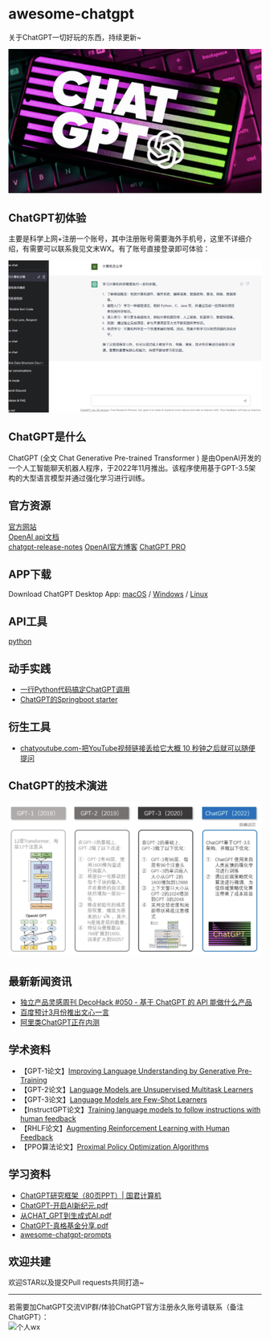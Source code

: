 # awesome-chatgpt
关于ChatGPT一切好玩的东西，持续更新~

![ChatGPT](https://github.com/summerjava/awesome-chatgpt/blob/main/chatgpt.png)

## ChatGPT初体验
主要是科学上网+注册一个账号，其中注册账号需要海外手机号，这里不详细介绍，有需要可以联系我见文末WX。有了账号直接登录即可体验：

![ChatGPT初体验](https://github.com/summerjava/awesome-chatgpt/blob/main/ChatGPT%E5%88%9D%E4%BD%93%E9%AA%8C.png)

## ChatGPT是什么  
ChatGPT (全文 Chat Generative Pre-trained Transformer ) 是由OpenAI开发的一个人工智能聊天机器人程序，于2022年11月推出。该程序使用基于GPT-3.5架构的大型语言模型并通过强化学习进行训练。

## 官方资源

[官方网站](https://chat.openai.com/chat)  
[OpenAI api文档](https://platform.openai.com/docs/introduction)  
[chatgpt-release-notes](https://help.openai.com/en/articles/6825453-chatgpt-release-notes)
[OpenAI官方博客](https://openai.com/blog/chatgpt/)
[ChatGPT PRO](https://chatgpt.pro/)


## APP下载
Download ChatGPT Desktop App: [macOS](https://github.com/lencx/ChatGPT/releases/download/v0.10.1/ChatGPT_0.10.1_x64.dmg) / [Windows](https://github.com/lencx/ChatGPT/releases/download/v0.10.1/ChatGPT_0.10.1_x64_en-US.msi) / [Linux](https://github.com/lencx/ChatGPT/releases/download/v0.10.1/chat-gpt_0.10.1_amd64.deb)

## API工具  
[python](https://github.com/acheong08/ChatGPT)  

## 动手实践
- [一行Python代码搞定ChatGPT调用](https://github.com/summerjava/awesome-chatgpt/blob/main/%E5%8A%A8%E6%89%8B%E5%AE%9E%E8%B7%B5/%E4%B8%80%E8%A1%8C%E4%BB%A3%E7%A0%81%E6%90%9E%E5%AE%9APython%E8%B0%83%E7%94%A8ChatGPT.md)
- [ChatGPT的Springboot starter](https://github.com/flashvayne/chatgpt-spring-boot-starter)

## 衍生工具
- [chatyoutube.com-把YouTube视频链接丢给它大概 10 秒钟之后就可以随便提问](https://chatyoutube.com/)

## ChatGPT的技术演进
![ChatGPT的技术演进](https://github.com/summerjava/awesome-chatgpt/blob/main/GPT%E5%AE%B6%E6%97%8F%E7%9A%84%E6%BC%94%E5%8C%96.png)

## 最新新闻资讯
- [独立产品灵感周刊 DecoHack #050 - 基于 ChatGPT 的 API 能做什么产品](https://decohack.zhubai.love/posts/2244447748458225664)
- [百度预计3月份推出文心一言](https://www.geekpark.net/news/314648)
- [阿里类ChatGPT正在内测](https://www.zaobao.com.sg/realtime/china/story20230209-1361268)

## 学术资料
- 【GPT-1论文】[Improving Language Understanding by Generative Pre-Training](https://cdn.openai.com/research-covers/language-unsupervised/language_understanding_paper.pdf)
- 【GPT-2论文】[Language Models are Unsupervised Multitask Learners](https://cdn.openai.com/better-language-models/language_models_are_unsupervised_multitask_learners.pdf)
- 【GPT-3论文】[Language Models are Few-Shot Learners](https://arxiv.org/abs/2005.14165)
- 【InstructGPT论文】[Training language models to follow instructions with human feedback](https://arxiv.org/pdf/2203.02155.pdf)
- 【RHLF论文】[Augmenting Reinforcement Learning with Human Feedback](https://www.cs.utexas.edu/~ai-lab/pubs/ICML_IL11-knox.pdf)
- 【PPO算法论文】[Proximal Policy Optimization Algorithms](https://arxiv.org/abs/1707.06347)

## 学习资料
- [ChatGPT研究框架（80页PPT）| 国君计算机](https://mp.weixin.qq.com/s/YtJn2pfdS_on1nSATOylYw)
- [ChatGPT-开启AI新纪元.pdf](https://github.com/summerjava/awesome-chatgpt/blob/main/%E5%AD%A6%E4%B9%A0%E8%B5%84%E6%96%99/ChatGPT-%E5%BC%80%E5%90%AFAI%E6%96%B0%E7%BA%AA%E5%85%83.pdf)
- [从CHAT_GPT到生成式AI.pdf](https://github.com/summerjava/awesome-chatgpt/blob/main/%E5%AD%A6%E4%B9%A0%E8%B5%84%E6%96%99/%E4%BB%8ECHAT_GPT%E5%88%B0%E7%94%9F%E6%88%90%E5%BC%8FAI.pdf)
- [ChatGPT-真格基金分享.pdf](https://github.com/summerjava/awesome-chatgpt/blob/main/%E5%AD%A6%E4%B9%A0%E8%B5%84%E6%96%99/ChatGPT-%E7%9C%9F%E6%A0%BC%E5%9F%BA%E9%87%91%E5%88%86%E4%BA%AB.pdf)
- [awesome-chatgpt-prompts](https://github.com/f/awesome-chatgpt-prompts)

## 欢迎共建
欢迎STAR以及提交Pull requests共同打造~

---

若需要加ChatGPT交流VIP群/体验ChatGPT官方注册永久账号请联系（备注ChatGPT）：  
![个人wx](https://github.com/summerjava/awosome-cs/blob/main/%E4%B8%AA%E4%BA%BA%E5%BE%AE%E4%BF%A1.jpg)